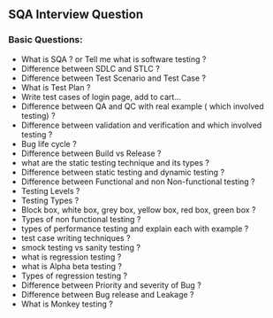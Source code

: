 ## SQA Interview Question

### Basic Questions:
- What is SQA ? or Tell me what is software testing ?
- Difference between SDLC and STLC ?
- Difference between Test Scenario and Test Case ?
- What is Test Plan ?
- Write test cases of login page, add to cart...
- Difference between QA and QC with real example ( which involved testing) ?
- Difference between validation and verification and which involved testing ?
- Bug life cycle ?
- Difference between Build vs Release ?
- what are the static testing technique and its types ?
- Difference between static testing and dynamic testing ?
- Difference between Functional and non Non-functional testing ?
- Testing Levels ?
- Testing Types ?
- Block box, white box, grey box, yellow box, red box, green box ?
- Types of non functional testing ?
- types of performance testing and explain each with example ?
- test case writing techniques ?
- smock testing  vs sanity testing ?
- what is regression testing ?
- what is Alpha beta testing ?
- Types of regression testing ?
- Difference between  Priority and severity of Bug ?
- Difference between Bug release and Leakage ?
- What is Monkey testing ?
